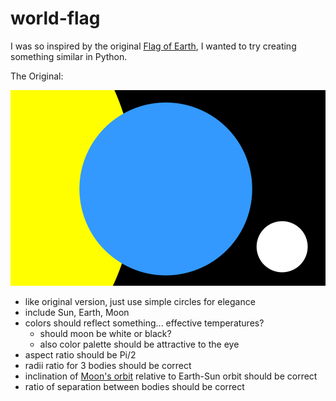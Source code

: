 # world-flag

I was so inspired by the original [Flag of Earth](http://flagofearth.org/original.html), I wanted to try creating something similar in Python.

The Original:

![](./original_flag_of_earth.png)

- like original version, just use simple circles for elegance
- include Sun, Earth, Moon
- colors should reflect something... effective temperatures? 
  - should moon be white or black?
  - also color palette should be attractive to the eye
- aspect ratio should be Pi/2
- radii ratio for 3 bodies should be correct
- inclination of [Moon's orbit](http://commons.wikimedia.org/wiki/File:Earth-Moon.svg) relative to Earth-Sun orbit should be correct
- ratio of separation between bodies should be correct
